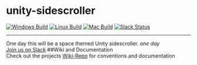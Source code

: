 # unity-sidescroller  
[![Windows Build](https://img.shields.io/badge/Windows-no%20build-red.svg)]() [![Linux Build](https://img.shields.io/badge/Linux-no%20build-red.svg)]() [![Mac Build](https://img.shields.io/badge/Mac-no%20build-red.svg)]() [![Slack Status](https://unity-sidescroller.herokuapp.com/badge.svg)](https://unity-sidescroller.herokuapp.com/)  
***
One day this will be a space themed Unity sidescroller. _one day_  
[Join us on Slack](https://unity-sidescroller.herokuapp.com)
##Wiki and Documentation  
Check out the projects [Wiki-Repo](https://github.com/JanGross/Unity-Sidescroller-Wiki) for conventions and documentation
